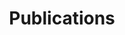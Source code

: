 ---
title: "Publications"
summary: "Peer-reviewed research and preprints"
type: landing

design:
  spacing: "6rem"

sections:
  - block: markdown
    content:
      title: "Selected Research"
      text: |-
        Below is a selection of my published and preprint work. For a full list of papers, see my [Google Scholar](https://scholar.google.com/citations?user=zwUZP5cAAAAJ) profile.
    design:
      columns: "1"

  - block: collection
    content:
      title: Journal Articles
      filters:
        folders:
          - journal-article
        exclude_featured: false
    design:
      view: citation
---